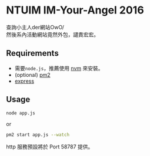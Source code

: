 # NTUIM IM-Your-Angel 2016
查詢小主人der網站OwO/<br>
然後系內活動網站竟然外包，譴責宏宏。

## Requirements
* 需要`node.js`，推薦使用 [nvm](https://github.com/creationix/nvm) 來安裝。
* (optional)  [pm2](https://github.com/Unitech/pm2) 
* [express](https://github.com/expressjs/express)

## Usage
```sh
node app.js
```
or
```sh
pm2 start app.js --watch
```
http 服務預設將於 Port 58787 提供。
